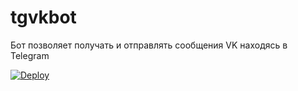 # tgvkbot
Бот позволяет получать и отправлять сообщения VK находясь в Telegram

[![Deploy](https://www.herokucdn.com/deploy/button.svg)](https://heroku.com/deploy)
